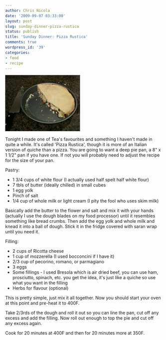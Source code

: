 ```yaml
---
author: Chris Nicola
date: '2009-09-07 03:33:00'
layout: post
slug: sunday-dinner-pizza-rustica
status: publish
title: 'Sunday Dinner: Pizza Rustica'
comments: true
wordpress_id: '39'
categories:
- food
- recipe
---
```


![pizza rustica][1]

Tonight I made one of Tea's favourites and something I haven't made in quite a while.  It's called 'Pizza Rustica', though it is more of an Italian version of quiche than a pizza.  You are going to want a deep pie pan, a 8" x 1 1/2" pan if you have one.  If not you will probably need to adjust the recipe for the size of your pan.

<!--more-->

Pastry:

  * 1 3/4 cups of white flour (I actually used half spelt half white flour) 
  * 7 tbls of butter (ideally chilled) in small cubes 
  * 1 egg yolk 
  * Pinch of salt 
  * 1/4 cup of whole milk or light cream (I pity the fool who uses skim milk)

Basically add the butter to the flower and salt and mix it with your hands (actually I use the dough blades on my food processor) until it resembles something like bread crumbs.  Then add the egg yolk and whole milk and knead it into a ball of dough.  Stick it in the fridge covered with saran wrap until you need it.

Filling:

  * 2 cups of Ricotta cheese 
  * 1 cup of mozzerella (I used bocconcini if I have it) 
  * 2/3 cup of pecorino, romano, or parmagiano 
  * 3 eggs 
  * Some fillings - I used Bresola which is air dried beef, you can use ham, prosciutto, spinach, etc. you get the idea, it's just like a quiche so use what you want in the filling 
  * Herbs for flavour (optional) 

This is pretty simple, just mix it all together.  Now you should start your oven at this point and pre-heat it to 400F.

Take 2/3rds of the dough and roll it out so you can line the pan, cut off any excess and add the filling.  Now roll out enough to top the pie and cut off any excess again.

Cook for 20 minutes at 400F and then for 20 minutes more at 350F.

   [1]: /images/pizza-rustica_thumb.jpg (pizza rustica)
   [2]: /images/pizza-rustica.jpg

